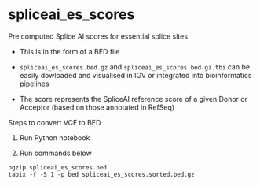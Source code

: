 # spliceai_es_scores

Pre computed Splice AI scores for essential splice sites

* This is in the form of a BED file

* `spliceai_es_scores.bed.gz` and `spliceai_es_scores.bed.gz.tbi` can be easily dowloaded and visualised in IGV or integrated into bioinformatics pipelines

* The score represents the SpliceAI reference score of a given Donor or Acceptor (based on those annotated in RefSeq)





Steps to convert VCF to BED

1. Run Python notebook

2. Run commands below

```
bgzip spliceai_es_scores.bed
tabix -f -S 1 -p bed spliceai_es_scores.sorted.bed.gz
```

